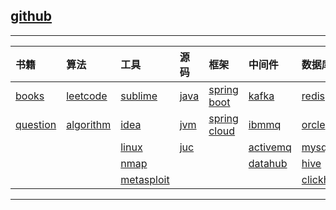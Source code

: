 ## [github](https://github.com/H-f-society/documents)

---
|		书籍			|		算法 			|	工具					|	源码		|   框架   						|	中间件				|	数据库					|	容器/仓库		|
|	:---				|	:---				|	:---					|	:---		|	:---						|	:---				|	:---					|	:---			|
|[books][books]			|[leetcode][leetcode]	|[sublime][sublime]			|[java][java]	|[spring boot][spring boot]		|[kafka][kafka]			|[redis][redis]				|[git][git]			|
|[question][question]	|[algorithm][algorithm]	|[idea][idea]				|[jvm][jvm]		|[spring cloud][spring cloud]	|[ibmmq][ibmmq]			|[orcle][orcle]				|[maven][maven]		|
|						|						|[linux][linux]				|[juc][juc]		|								|[activemq][activemq]	|[mysql][mysql]				|[docker][docker]	|
|						|						|[nmap][nmap]				|				|								|[datahub][datahub]		|[hive][hive]				|					|
|						|						|[metasploit][metasploit]	|				|								|						|[clickhouse][clickhouse]	|					|

---

[books]: ./books/README.md
[question]: ./books/question.md

[leetcode]: ./algorithm/leetcode.md
[algorithm]: ./algorithm/algorithm.md

[sublime]: ./tools/Sublime.md
[idea]: ./tools/idea.md
[linux]: ./tools/linux.md
[nmap]: ./tools/nmap.md
[metasploit]: ./tools/metasploit.md

[java]: ./source/java.md
[jvm]: ./source/jvm.md
[juc]: ./source/juc.md

[spring boot]: ./frame/SpringBoot.md
[spring cloud]: ./frame/SpringCloud.md

[kafka]: ./middleware/kafka.md
[ibmmq]: ./middleware/IBMMQ.md
[activemq]: ./middleware/activemq.md
[datahub]: ./middleware/datahub.md

[redis]: ./database/redis.md
[orcle]: ./database/oracle.md
[mysql]: ./database/MySQL.md
[hive]: ./database/hive.md
[clickhouse]: ./database/clickhouse.md

[git]: ./container/Git.md
[maven]: ./container/Maven.md
[docker]: ./container/Docker.md


<!-- - 书籍
	- [books][books]
- 算法
	- [leetcode][leetcode]
	- [algorithm][algorithm]
- 工具
	- [sublime][sublime]
	- [idea][idea]
	- [linux][linux]
- 源码
	- [java][java]
	- [jvm][jvm]
	- [juc][juc]
- 框架
	- [spring boot][spring boot]
	- [spring cloud][spring cloud]
- 中间件
	- [kafka][kafka]
	- [ibmmq][ibmmq]
- 数据库
	- [redis][redis]
	- [orcle][orcle]
	- [mysql][mysql]
	- [hive][hive]
	- [clickhouse][clickhouse]
- 容器/仓库
	- [git][git]
	- [maven][maven]
	- [docker][docker] -->
